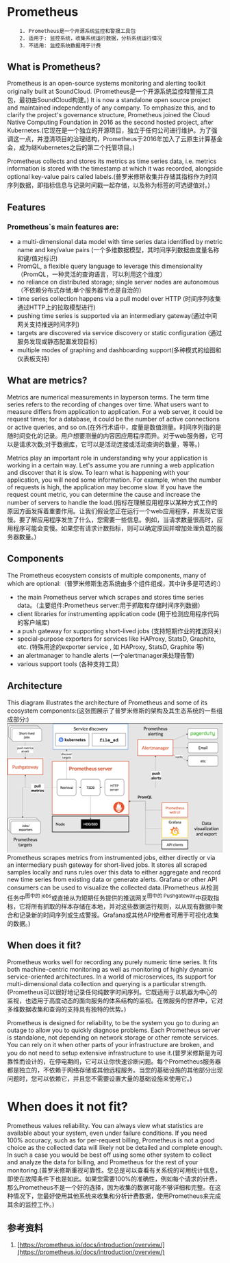# Prometheus
```txt
    1. Prometheus是一个开源系统监控和警报工具包
    2. 适用于: 监控系统，收集系统运行数据，分析系统运行情况
    3. 不适用: 监控系统数据用于计费
```
## What is Prometheus?
Prometheus is an open-source systems monitoring and alerting toolkit originally built at SoundCloud. (Prometheus是一个开源系统监控和警报工具包，最初由SoundCloud构建。)  It is now a standalone open source project and maintained independently of any company.  To emphasize this, and to clarify the project's governance structure, Prometheus joined the Cloud Native Computing Foundation in 2016 as the second hosted project, after Kubernetes.(它现在是一个独立的开源项目，独立于任何公司进行维护。为了强调这一点，并澄清项目的治理结构，Prometheus于2016年加入了云原生计算基金会，成为继Kubernetes之后的第二个托管项目。)

Prometheus collects and stores its metrics as time series data, i.e. metrics information is stored with the timestamp at which it was recorded, alongside optional key-value pairs called labels.(普罗米修斯收集并存储其指标作为时间序列数据，即指标信息与记录时间戳一起存储，以及称为标签的可选键值对。)


## Features
### Prometheus`s main features are:
- a multi-dimensional data model with time series data identified by metric name and key/value pairs (一个多维数据模型，其时间序列数据由度量名称和键/值对标识)
- PromQL, a flexible query language to leverage this dimensionality （PromQL，一种灵活的查询语言，可以利用这个维度）
- no reliance on distributed storage; single server nodes are autonomous（不依赖分布式存储;单个服务器节点是自治的）
- time series collection happens via a pull model over HTTP (时间序列收集通过HTTP上的拉取模型进行)
- pushing time series is supported via an intermediary gateway(通过中间网关支持推送时间序列)
- targets are discovered via service discovery or static configuration (通过服务发现或静态配置发现目标)
- multiple modes of graphing and dashboarding support(多种模式的绘图和仪表板支持)

## What are metrics?
Metrics are numerical measurements in layperson terms. The term time series refers to the recording of changes over time. What users want to measure differs from application to application. For a web server, it could be request times; for a database, it could be the number of active connections or active queries, and so on.(在外行术语中，度量是数值测量。时间序列指的是随时间变化的记录。用户想要测量的内容因应用程序而异。对于web服务器，它可以是请求次数;对于数据库，它可以是活动连接或活动查询的数量，等等。)

Metrics play an important role in understanding why your application is working in a certain way. Let's assume you are running a web application and discover that it is slow. To learn what is happening with your application, you will need some information. For example, when the number of requests is high, the application may become slow. If you have the request count metric, you can determine the cause and increase the number of servers to handle the load.(指标在理解应用程序以某种方式工作的原因方面发挥着重要作用。让我们假设您正在运行一个web应用程序，并发现它很慢。要了解应用程序发生了什么，您需要一些信息。例如，当请求数量很高时，应用程序可能会变慢。如果您有请求计数指标，则可以确定原因并增加处理负载的服务器数量。)

## Components
The Prometheus ecosystem consists of multiple components, many of which are optional:（普罗米修斯生态系统由多个组件组成，其中许多是可选的:）
- the main Prometheus server which scrapes and stores time series data。（主要组件:Prometheus server:用于抓取和存储时间序列数据）
- client libraries for instrumenting application code (用于检测应用程序代码的客户端库)
- a push gateway for supporting short-lived jobs (支持短期作业的推送网关)
- special-purpose exporters for services like HAProxy, StatsD, Graphite, etc. (特殊用途的exporter service , 如 HAProxy, StatsD, Graphite 等)
- an alertmanager to handle alerts (一个alertmanager来处理告警)
- various support tools (各种支持工具)

## Architecture
This diagram illustrates the architecture of Prometheus and some of its ecosystem components:(这张图展示了普罗米修斯的架构及其生态系统的一些组成部分:)
![prometheus-architecture.png](./IMGS/prometheus-architecture.png)
Prometheus scrapes metrics from instrumented jobs, either directly or via an intermediary push gateway for short-lived jobs. It stores all scraped samples locally and runs rules over this data to either aggregate and record new time series from existing data or generate alerts. Grafana or other API consumers can be used to visualize the collected data.(Prometheus 从检测任务中<sup>图中的 jobs</sup>或直接从为短期任务提供的推送网关<sup>图中的 Pushgateway</sup>中获取指标，它将所有抓取的样本存储在本地，并对这些数据运行规则，以从现有数据中聚合和记录新的时间序列或生成警报。Grafana或其他API使用者可用于可视化收集的数据。)

## When does it fit?
Prometheus works well for recording any purely numeric time series. It fits both machine-centric monitoring as well as monitoring of highly dynamic service-oriented architectures. In a world of microservices, its support for multi-dimensional data collection and querying is a particular strength.(Prometheus可以很好地记录任何纯数字时间序列。它既适用于以机器为中心的监视，也适用于高度动态的面向服务的体系结构的监视。在微服务的世界中，它对多维数据收集和查询的支持具有独特的优势。)

Prometheus is designed for reliability, to be the system you go to during an outage to allow you to quickly diagnose problems. Each Prometheus server is standalone, not depending on network storage or other remote services. You can rely on it when other parts of your infrastructure are broken, and you do not need to setup extensive infrastructure to use it.(普罗米修斯是为可靠性而设计的，在停电期间，它可以让你快速诊断问题。每个Prometheus服务器都是独立的，不依赖于网络存储或其他远程服务。当您的基础设施的其他部分出现问题时，您可以依赖它，并且您不需要设置大量的基础设施来使用它。)

# When does it not fit?
Prometheus values reliability. You can always view what statistics are available about your system, even under failure conditions. If you need 100% accuracy, such as for per-request billing, Prometheus is not a good choice as the collected data will likely not be detailed and complete enough. In such a case you would be best off using some other system to collect and analyze the data for billing, and Prometheus for the rest of your monitoring.(普罗米修斯重视可靠性。您总是可以查看有关系统的可用统计信息，即使在故障条件下也是如此。如果您需要100%的准确性，例如每个请求的计费，那么Prometheus不是一个好的选择，因为收集的数据可能不够详细和完整。在这种情况下，您最好使用其他系统来收集和分析计费数据，使用Prometheus来完成其余的监控工作。)

## 参考资料
1. [https://prometheus.io/docs/introduction/overview/](https://prometheus.io/docs/introduction/overview/)

